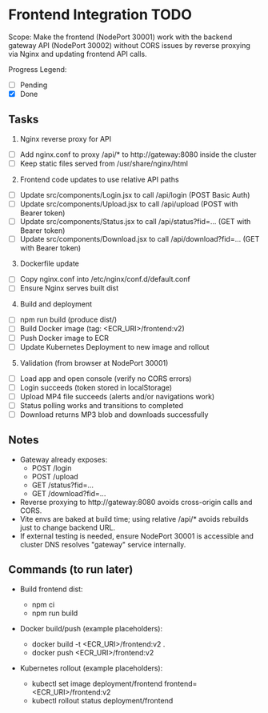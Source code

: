 # Frontend Integration TODO

Scope: Make the frontend (NodePort 30001) work with the backend gateway API (NodePort 30002) without CORS issues by reverse proxying via Nginx and updating frontend API calls.

Progress Legend:
- [ ] Pending
- [x] Done

## Tasks

1) Nginx reverse proxy for API
- [ ] Add nginx.conf to proxy /api/* to http://gateway:8080 inside the cluster
- [ ] Keep static files served from /usr/share/nginx/html

2) Frontend code updates to use relative API paths
- [ ] Update src/components/Login.jsx to call /api/login (POST Basic Auth)
- [ ] Update src/components/Upload.jsx to call /api/upload (POST with Bearer token)
- [ ] Update src/components/Status.jsx to call /api/status?fid=... (GET with Bearer token)
- [ ] Update src/components/Download.jsx to call /api/download?fid=... (GET with Bearer token)

3) Dockerfile update
- [ ] Copy nginx.conf into /etc/nginx/conf.d/default.conf
- [ ] Ensure Nginx serves built dist

4) Build and deployment
- [ ] npm run build (produce dist/)
- [ ] Build Docker image (tag: <ECR_URI>/frontend:v2)
- [ ] Push Docker image to ECR
- [ ] Update Kubernetes Deployment to new image and rollout

5) Validation (from browser at NodePort 30001)
- [ ] Load app and open console (verify no CORS errors)
- [ ] Login succeeds (token stored in localStorage)
- [ ] Upload MP4 file succeeds (alerts and/or navigations work)
- [ ] Status polling works and transitions to completed
- [ ] Download returns MP3 blob and downloads successfully

## Notes

- Gateway already exposes:
  - POST /login
  - POST /upload
  - GET /status?fid=...
  - GET /download?fid=...
- Reverse proxying to http://gateway:8080 avoids cross-origin calls and CORS.
- Vite envs are baked at build time; using relative /api/* avoids rebuilds just to change backend URL.
- If external testing is needed, ensure NodePort 30001 is accessible and cluster DNS resolves "gateway" service internally.

## Commands (to run later)

- Build frontend dist:
  - npm ci
  - npm run build

- Docker build/push (example placeholders):
  - docker build -t <ECR_URI>/frontend:v2 .
  - docker push <ECR_URI>/frontend:v2

- Kubernetes rollout (example placeholders):
  - kubectl set image deployment/frontend frontend=<ECR_URI>/frontend:v2
  - kubectl rollout status deployment/frontend
